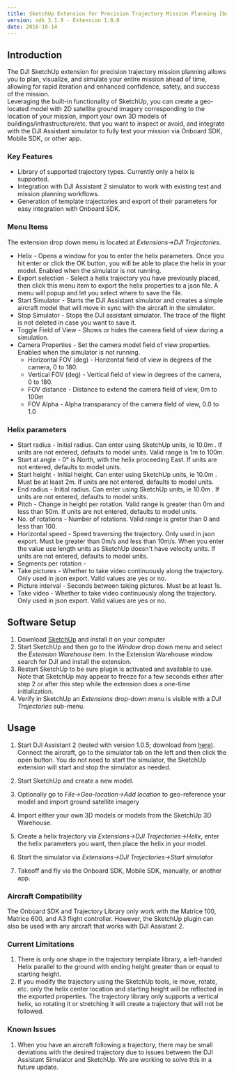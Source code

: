 ```yaml
---
title: SketchUp Extension for Precision Trajectory Mission Planning [beta]
version: sdk 3.1.9 - Extension 1.0.0
date: 2016-10-14
---
```




## Introduction

The DJI SketchUp extension for precision trajectory mission planning allows you to plan, visualize, and simulate your
entire mission ahead of time, allowing for rapid iteration and enhanced confidence, safety, and success of the mission.  
Leveraging the built-in functionality of SketchUp, you can create a geo-located model with 2D satellite ground imagery 
corresponding to the location of your mission, import your own 3D models of buildings/infrastructure/etc. that you want 
to inspect or avoid, and integrate with the DJI Assistant simulator to fully test your mission via Onboard SDK, Mobile SDK,
or other app.

### Key Features

* Library of supported trajectory types.  Currently only a helix is supported.
* Integration with DJI Assistant 2 simulator to work with existing test and mission planning workflows.
* Generation of template trajectories and export of their parameters for easy integration with Onboard SDK.

### Menu Items
The extension drop down menu is located at *Extensions->DJI Trajectories*.

* Helix - Opens a window for you to enter the helix parameters.  Once you hit enter or click the OK button, you will be 
able to place the helix in your model.  Enabled when the simulator is not running.
* Export selection - Select a helix trajectory you have previously placed, then click this menu item to export the helix 
properties to a json file.  A menu will popup and let you select where to save the file. 
* Start Simulator - Starts the DJI Assistant simulator and creates a simple aircraft model that will move in sync with 
the aircraft in the simulator.
* Stop Simulator - Stops the DJI assistant simulator.  The trace of the flight is not deleted in case you want to save it.
* Toggle Field of View - Shows or hides the camera field of view during a simulation.
* Camera Properties - Set the camera model field of view properties.  Enabled when the simulator is not running.
    * Horizontal FOV (deg) - Horizontal field of view in degrees of the camera, 0 to 180. 
    * Vertical FOV (deg) - Vertical field of view in degrees of the camera, 0 to 180.
    * FOV distance - Distance to extend the camera field of view, 0m to 100m
    * FOV Alpha - Alpha transparancy of the camera field of view, 0.0 to 1.0

### Helix parameters

* Start radius - Initial radius.  Can enter using SketchUp units, ie 10.0m .  If units are not entered, defaults to 
model units.  Valid range is 1m to 100m.
* Start at angle - 0&deg; is North, with the helix proceeding East.  If units are not entered, defaults to model units.
* Start height - Initial height.  Can enter using SketchUp units, ie 10.0m .  Must be at least 2m.  If units are not entered, defaults to model units.
* End radius - Initial radius.  Can enter using SketchUp units, ie 10.0m . If units are not entered, defaults to model units.
* Pitch - Change in height per rotation.  Valid range is greater than 0m and less than 50m.  If units are not entered, defaults to model units.  
* No. of rotations - Number of rotations.  Valid range is greter than 0 and less than 100.
* Horizontal speed - Speed traversing the trajectory.  Only used in json export.  Must be greater than 0m/s and less than 10m/s.
When you enter the value use length units as SketchUp doesn't have velocity units.  If units are not entered, defaults to model units.
* Segments per rotation - 
* Take pictures - Whether to take video continuously along the trajectory.  Only used in json export.  Valid values are yes or no. 
* Picture interval - Seconds between taking pictures.  Must be at least 1s. 
* Take video - Whether to take video continuously along the trajectory.  Only used in json export.  Valid values are yes or no.

## Software Setup

1. Download [SketchUp](http://www.sketchup.com/) and install it on your computer
2. Start SketchUp and then go to the *Window* drop down menu and select the *Extension Warehouse* item.  In the 
Extension Warehouse window search for DJI and install the extension.
3. Restart SketchUp to be sure plugin is activated and available to use.  Note that SketchUp may appear to freeze 
for a few seconds either after step 2 or after this step while the extension does a one-time initialization.
4. Verify in SketchUp an *Extensions* drop-down menu is visible with a *DJI Trajectories* sub-menu.
 
## Usage

1. Start DJI Assistant 2 (tested with version 1.0.5; download from [here](http://www.dji.com/matrice100/info#downloads)).
Connect the aircraft, go to the simulator tab on the left and then click the open button.  You do not need to start the simulator,
the SketchUp extension will start and stop the simulator as needed.

1. Start SketchUp and create a new model.
2. Optionally go to *File->Geo-location->Add location* to geo-reference your model and import ground satellite imagery
3. Import either your own 3D models or models from the SketchUp 3D Warehouse.
4. Create a helix trajectory via *Extensions->DJI Trajectories->Helix*, enter the helix parameters you want, then place
the helix in your model.
5. Start the simulator via *Extensions->DJI Trajectories->Start simulator*
6. Takeoff and fly via the Onboard SDK, Mobile SDK, manually, or another app. 

### Aircraft Compatibility

The Onboard SDK and Trajectory Library only work with the Matrice 100, Matrice 600, and A3 flight controller.  However,
the SketchUp plugin can also be used with any aircraft that works with DJI Assistant 2.

### Current Limitations

1. There is only one shape in the trajectory template library, a left-handed Helix parallel to the ground with ending height
greater than or equal to starting height.
2. If you modify the trajectory using the SketchUp tools, ie move, rotate, etc. only the helix center location and 
starting height will be reflected in the exported properties.  The trajectory library only supports a vertical helix, 
so rotating it or stretching it will create a trajectory that will not be followed. 

### Known Issues

1. When you have an aircraft following a trajectory, there may be small deviations with the desired trajectory due to issues 
between the DJI Assistant Simulator and SketchUp.  We are working to solve this in a future update.  
